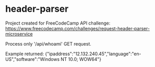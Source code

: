 # header-parser

Project created for FreeCodeCamp API challenge: https://www.freecodecamp.com/challenges/request-header-parser-microservice

Process only '/api/whoami' GET request.

Example returned: {"ipaddress":"12.132.240.45","language":"en-US","software":"Windows NT 10.0; WOW64"}


